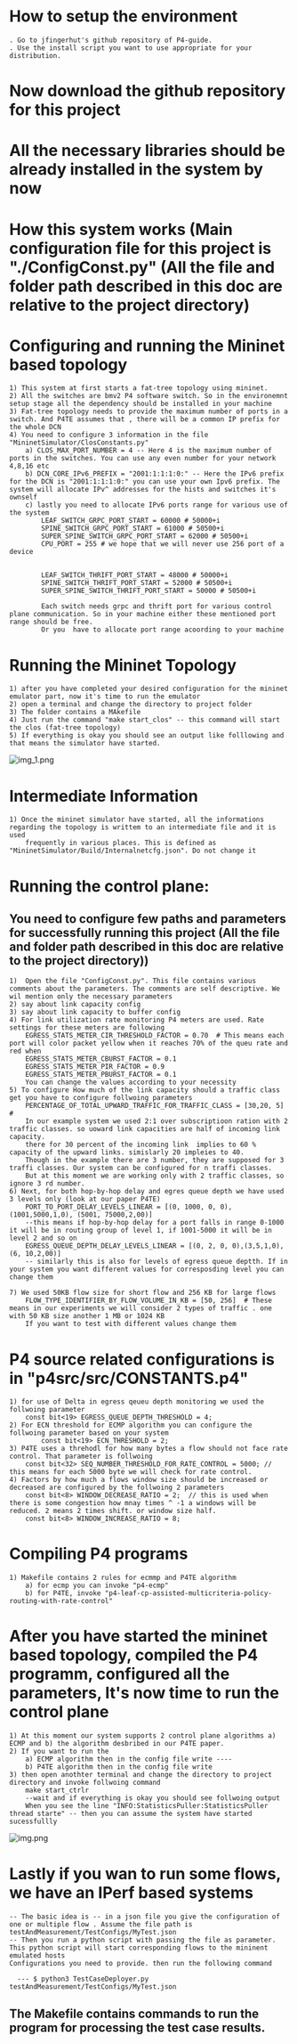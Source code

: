 # How to setup the environment
    . Go to jfingerhut's github repository of P4-guide. 
    . Use the install script you want to use appropriate for your distribution.

# Now download the github repository for this project 

# All the necessary libraries should be already installed in the system by now

# How this system works (Main configuration file for this project is "./ConfigConst.py" (All the file and folder path described in this doc are relative to the project directory)
    
# Configuring and running the Mininet based topology
    1) This system at first starts a fat-tree topology using mininet. 
    2) All the switches are bmv2 P4 software switch. So in the environemnt setup stage all the dependency should be installed in your machine
    3) Fat-tree topology needs to provide the maximum number of ports in a switch. And P4TE assumes that , there will be a common IP prefix for the whole DCN
    4) You need to configure 3 information in the file "MininetSimulator/ClosConstants.py"
        a) CLOS_MAX_PORT_NUMBER = 4 -- Here 4 is the maximum number of ports in the switches. You can use any even number for your network 4,8,16 etc
        b) DCN_CORE_IPv6_PREFIX = "2001:1:1:1:0:" -- Here the IPv6 prefix for the DCN is "2001:1:1:1:0:" you can use your own Ipv6 prefix. The system will allocate IPv^ addresses for the hists and switches it's ownself
        c) lastly you need to allocate IPv6 ports range for various use of the system 
            LEAF_SWITCH_GRPC_PORT_START = 60000 # 50000+i
            SPINE_SWITCH_GRPC_PORT_START = 61000 # 50500+i
            SUPER_SPINE_SWITCH_GRPC_PORT_START = 62000 # 50500+i
            CPU_PORT = 255 # we hope that we will never use 256 port of a device
            
            
            LEAF_SWITCH_THRIFT_PORT_START = 48000 # 50000+i
            SPINE_SWITCH_THRIFT_PORT_START = 52000 # 50500+i
            SUPER_SPINE_SWITCH_THRIFT_PORT_START = 50000 # 50500+i
            
            Each switch needs grpc and thrift port for various control plane communication. So in your machine either these mentioned port range should be free.
            Or you  have to allocate port range acoording to your machine

# Running the Mininet Topology 
    1) after you have completed your desired configuration for the mininet emulator part, now it's time to run the emulator
    2) open a terminal and change the directory to project folder
    3) The folder contains a MAkefile 
    4) Just run the command "make start_clos" -- this command will start the clos (fat-tree topology)
    5) If everything is okay you should see an output like folllowing and that means the simulator have started. 
       
![img_1.png](img_1.png)

# Intermediate Information 
    1) Once the mininet simulator have started, all the informations regarding the topology is writtem to an intermediate file and it is used 
        frequently in various places. This is defined as "MininetSimulator/Build/Internalnetcfg.json". Do not change it

# Running the control plane:
## You need to configure few paths and parameters for successfully running this project (All the file and folder path described in this doc are relative to the project directory))
    1)  Open the file "ConfigConst.py". This file contains various comments about the parameters. The comments are self descriptive. We wil mention only the necessary parameters 
    2) say about link capacity config
    3) say about link capacity to buffer config
    4) For link utilization rate monitoring P4 meters are used. Rate settings for these meters are following 
        EGRESS_STATS_METER_CIR_THRESHOLD_FACTOR = 0.70  # This means each port will color packet yellow when it reaches 70% of the queu rate and red when
        EGRESS_STATS_METER_CBURST_FACTOR = 0.1
        EGRESS_STATS_METER_PIR_FACTOR = 0.9
        EGRESS_STATS_METER_PBURST_FACTOR = 0.1
        You can change the values according to your necessity
    5) To configure How much of the link capacity should a traffic class get you have to configure follwoing parameters
        PERCENTAGE_OF_TOTAL_UPWARD_TRAFFIC_FOR_TRAFFIC_CLASS = [30,20, 5] #
        In our example system we used 2:1 over subscriptioon ration with 2 traffic classes. so uoward link capacities are half of incoming link capacity. 
        there for 30 percent of the incoming link  implies to 60 % capacity of the upward links. simislarly 20 impleies to 40. 
        Though in the example there are 3 number, they are supposed for 3 traffi classes. Our system can be configured for n traffi classes.
        But at this moment we are working only with 2 traffic classes, so ignore 3 rd number. 
    6) Next, for both hop-by-hop delay and egres queue depth we have used 3 levels only (look at our paper P4TE)
        PORT_TO_PORT_DELAY_LEVELS_LINEAR = [(0, 1000, 0, 0),(1001,5000,1,0), (5001, 75000,2,00)]
        --this means if hop-by-hop delay for a port falls in range 0-1000 it will be in routing group of level 1, if 1001-5000 it will be in level 2 and so on
        EGRESS_QUEUE_DEPTH_DELAY_LEVELS_LINEAR = [(0, 2, 0, 0),(3,5,1,0), (6, 10,2,00)]
        -- similarly this is also for levels of egress queue deptth. If in your system you want different values for corresposding level you can change them

    7) We used 50KB flow size for short flow and 256 KB for large flows
        FLOW_TYPE_IDENTIFIER_BY_FLOW_VOLUME_IN_KB = [50, 256]  # These means in our experiments we will consider 2 types of traffic . one with 50 KB size another 1 MB or 1024 KB
        If you want to test with different values change them 

# P4 source related configurations is in "p4src/src/CONSTANTS.p4"
    1) for use of Delta in egress qeueu depth monitoring we used the follwoing parameter
        const bit<19> EGRESS_QUEUE_DEPTH_THRESHOLD = 4;
    2) For ECN threshold for ECMP algorithm you can configure the follwoing parameter based on your system  
            const bit<19> ECN_THRESHOLD = 2;
    3) P4TE uses a threhodl for how many bytes a flow should not face rate control. That parameter is follwoing
        const bit<32> SEQ_NUMBER_THRESHOLD_FOR_RATE_CONTROL = 5000; // this means for each 5000 byte we will check for rate control. 
    4) Factors by how much a flows window size should be increased or decreased are configured by the follwoing 2 parameters
        const bit<8> WINDOW_DECREASE_RATIO = 2;  // this is used when there is some congestion how mnay times ^ -1 a windows will be reduced. 2 means 2 times shift. or window size half.
        const bit<8> WINDOW_INCREASE_RATIO = 8;

# Compiling P4 programs
    1) Makefile contains 2 rules for ecmmp and P4TE algorithm 
        a) for ecmp you can invoke "p4-ecmp"
        b) for P4TE, invoke "p4-leaf-cp-assisted-multicriteria-policy-routing-with-rate-control"

# After you have started the mininet based topology,  compiled the P4 programm, configured all the parameters, It's now time to run the control plane

    1) At this moment our system supports 2 control plane algorithms a) ECMP and b) the algorithm desbribed in our P4TE paper. 
    2) If you want to run the 
        a) ECMP algorithm then in the config file write ---- 
        b) P4TE algorithm then in the config file write 
    3) then open anothter terminal and change the directory to project directory and invoke follwoing command 
        make start_ctrlr
        --wait and if everything is okay you should see follwoing output
        When you see the line "INFO:StatisticsPuller:StatisticsPuller thread starte" -- then you can assume the system have started sucessfullly


![img.png](img.png)
# Lastly if you wan to run some flows, we have an IPerf based systems
    -- The basic idea is -- in a json file you give the configuration of one or multiple flow . Assume the file path is testAndMeasurement/TestConfigs/MyTest.json
    -- Then you run a python script with passing the file as parameter. This python script will start corresponding flows to the mininent emulated hosts
    Configurations you need to provide. then run the following command 
       
      --- $ python3 TestCaseDeployer.py testAndMeasurement/TestConfigs/MyTest.json
       

## The Makefile contains commands to run the program for processing the test case results. 

    
